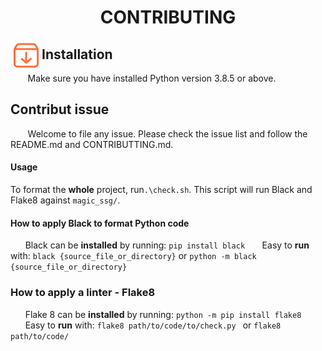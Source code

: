  <h1 align="center">CONTRIBUTING</h1>
 <img align="left" src="static\img\install2.png" width="50px" height="50px" />

## Installation

&nbsp;&nbsp;&nbsp;&nbsp;&nbsp;&nbsp; Make sure you have installed Python version 3.8.5 or above.

## Contribut issue

&nbsp;&nbsp;&nbsp;&nbsp;&nbsp;&nbsp; Welcome to file any issue. Please check the issue list and follow the README.md and CONTRIBUTTING.md. 

#### Usage

To format the **whole** project, run`.\check.sh`. This script will run Black and Flake8 against `magic_ssg/`.

#### How to apply Black to format Python code
&nbsp;&nbsp;&nbsp;&nbsp;&nbsp;&nbsp;Black can be **installed** by running: ` pip install black `
&nbsp;&nbsp;&nbsp;&nbsp;&nbsp;&nbsp;Easy to **run** with: `black {source_file_or_directory}` or `python -m black {source_file_or_directory}`

### How to apply a linter - Flake8
&nbsp;&nbsp;&nbsp;&nbsp;&nbsp;&nbsp;Flake 8 can be **installed** by running: `python -m pip install flake8`
&nbsp;&nbsp;&nbsp;&nbsp;&nbsp;&nbsp;Easy to **run** with: `flake8 path/to/code/to/check.py ` or ` flake8 path/to/code/ `